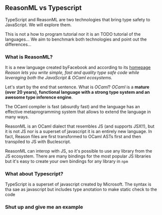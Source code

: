## ReasonML vs Typescript

TypeScript and ReasonML are two technologies that bring type safety to JavaScript. We will explore them.

This is not a how to program tutorial nor it is an TODO tutorial of the languages... We aim to benchmark both technologies and point out the differences...


### What is ReasonML?

It is a new language created byFacebook and according to its  [homepage](https://reasonml.github.io/en/) _Reason lets you write simple, fast and quality type safe code while leveraging both the JavaScript & OCaml ecosystems._ 

Let's start by the end that sentence. What is _OCaml_? _OCaml_ is a **mature (over 20 years), functional language with a strong type system and an awesome type inference engine**.

The OCaml compiler is fast (absurdly fast) and the language has an effective metaprogramming system that allows to extend the language in many ways. 

ReasonML is an OCaml dialect that resembles JS (and supports JSX!!), but it is not JS nor is a superset of javascript it is an entirely new language. In fact, Reason files are first transformed to OCaml ASTs first and then transpiled to JS with Buclescript.

ReasonML can interop with JS, so it's possible to use any library from the JS ecosystem. There are many bindings for the most popular JS libraries but it's easy to create your own bindings for any library in `npm`

### What about Typescript?

TypeScript is a superset of javascript created by Microsoft. The syntax is tha sae as javascript but includes type anotation to make static check to the code


### Shut up and give me an example


